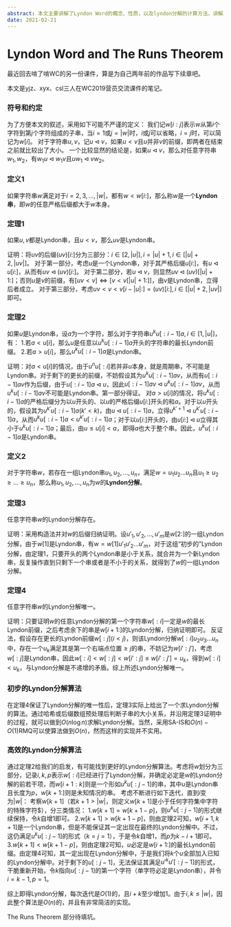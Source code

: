 ```yaml
---
abstract: 本文主要讲解了Lyndon Word的概念、性质，以及lyndon分解的计算方法，讲解思路较为清晰。但是本文尚未完成The Runs Theorem的部分。
date: 2021-02-21
---
```


# Lyndon Word and The Runs Theorem

最近回去啃了啃WC的另一份课件，算是为自己两年前的作品写下续章吧。

本文是yjz、xyx、csl三人在WC2019营员交流课件的笔记。

### 符号和约定

为了方便本文的叙述，采用如下可能不严谨的定义：
我们记$w[i:j]$表示$w$从第$i$个字符到第$j$个字符组成的子串，当$i=1$或$j=|w|$时，$i$或$j$可以省略，$i=j$时，可以简记为$w[i]$。
对于字符串$u,v$，记$u\lhd v$，如果$u<v$且$u$并非$v$的前缀，即两者在结束之前就比较出了大小。
一个比较显然的结论是，如果$u\lhd v$，那么对任意字符串$w_1,w_2$，有$w_1u\lhd w_1v$且$uw_1\lhd vw_2$。

### 定义1

如果字符串$w$满足对于$i=2,3,\dots,|w|$，都有$w<w[i:]$，那么称$w$是一个**Lyndon串**，即$w$的任意严格后缀都大于$w$本身。

### 定理1

如果$u,v$都是Lyndon串，且$u<v$，那么$uv$是Lyndon串。

证明：将$uv$的后缀$(uv)[i:]$分为三部分：$i\in [2,|u|],i=|u|+1,i\in[|u|+2,|uv|]$。
对于第一部分，考虑$u$是一个Lyndon串，对于其严格后缀$u[i:]$，有$u\lhd u[i:]$，从而有$uv\lhd (uv)[i:]$。
对于第二部分，若$u\lhd v$，则显然$uv\lhd (uv)[|u|+1:]$；否则$u$是$v$的前缀，有$[uv<v]\Leftrightarrow[v<v[|u|+1:]]$，由$v$是Lyndon串，立得后者成立。
对于第三部分，考虑$uv<v<v[i-|u|:]=(uv)[i:],i\in[|u|+2,|uv|]$即可。

### 定理2

如果$u$是Lyndon串，设$a$为一个字符，那么对于字符串$u^ku[:i-1]a,i\in[1,|u|]$，有：
1.若$a<u[i]$，那么$u$是任意以$u^ku[:i-1]a$开头的字符串的最长Lyndon前缀。
2.若$a>u[i]$，那么$u^ku[:i-1]a$是Lyndon串。

证明：对$a<u[i]$的情况，由于$u^nu[:i]$若并非$u$本身，就是周期串，不可能是Lyndon串。对于剩下的更长的前缀，不妨假设其为$u^ku[:i-1]av$，从而有$u[:i-1]av$作为后缀，由于$u[:i-1]a\lhd u$，因此$u[:i-1]av\lhd u^ku[:i-1]av$，从而$u^ku[:i-1]av$不可能是Lyndon串。第一部分得证。
对$a>u[i]$的情况，将$u^ku[:i-1]a$的严格后缀分为以$u$开头的、以$u$的严格后缀$u[i:]$开头的和$a$。对于以$u$开头的，假设其为$u^{k'}u[:i-1]a(k'<k)$，由$u\lhd u[:i-1]a$，立得$u^{k'+1}\lhd u^{k'}u[:i-1]a$，从而$u^ku[:i-1]a<u^{k'}u[:i-1]a$；对于以$u[i:]$开头的，由$u[i:]\lhd u$立得其小于$u^ku[:i-1]a$；最后，由$u\leq u[i]<a$，即得$a$也大于整个串。因此，$u^ku[:i-1]a$是Lyndon串。

### 定义2

对于字符串$w$，若存在一组Lyndon串$u_1,u_2,\dots,u_n$，满足$w=u_1u_2\dots u_n$且$u_1\geq u_2\geq \dots \geq u_n$，那么称$u_1,u_2,\dots,u_n$为$w$的**Lyndon分解**。

### 定理3

任意字符串$w$的Lyndon分解存在。

证明：采用构造法并对$w$的后缀归纳证明。设$u'_1,u'_2,\dots,u'_m$是$w[2:]$的一组Lyndon分解，由于$w[1]$是Lyndon串，有$w=w[1]u'_1u'_2\dots u'_m$，对于这组“初步的”Lyndon分解，由定理1，只要开头的两个Lyndon串是小于关系，就合并为一个新Lyndon串，反复操作直到只剩下一个串或者是不小于的关系，就得到了$w$的一组Lyndon分解。

### 定理4

任意字符串$w$的Lyndon分解唯一。

证明：只要证明$w$的任意Lyndon分解的第一个字符串$w[:i]$一定是$w$的最长Lyndon前缀，之后考虑余下的串是$w[i+1:]$的Lyndon分解，归纳证明即可。
反证法，假设存在更长的Lyndon前缀$w[:j](i<j)$，则该Lyndon分解$w[:i]u_2u_3\dots u_n$中，存在一个$u_k$满足其是第一个右端点位置$\geq j$的串，不妨记为$w[i':j']$，考虑$w[:j]$是Lyndon串，因此$w[:i]<w[:j]<w[i':j]\leq w[i':j']=u_k$，得到$w[:i]<u_k$，与Lyndon分解是不递增的矛盾。综上所述Lyndon分解唯一。

### 初步的Lyndon分解算法

在定理4保证了Lyndon分解的唯一性后，定理3实际上给出了一个求Lyndon分解的算法。通过哈希或后缀数组预处理后判断子串的大小关系，并沿用定理3证明中的过程，就可以做到$O(n\log n)$求解Lyndon分解。当然，采用$\text{SA-IS}$和$O(n)-O(1)\text{RMQ}$可以使算法做到$O(n)$，然而这样的实现并不实用。

### 高效的Lyndon分解算法

通过定理2给我们的启发，有可能找到更好的Lyndon分解算法。考虑将$w$划分为三部分，记录$i,k,p$表示$w[:i]$已经进行了Lyndon分解，并确定必定是$w$的Lyndon分解的前若干项，而$w[i+1:k]$则是一个形如$u^ku[:j-1]$的串，其中$u$是Lyndon串且长度为$p$，$w[k+1:]$则是未知情况的串。
考虑不断进行如下迭代，直到$i$变为$|w|$：
考察$w[k+1]$（若$k+1>|w|$，则定义$w[k+1]$是小于任何字符集中字符的特殊字符$\$$），分三类情况：
1.$w[k+1]=w[k+1-p]$，则$u^ku[:j-1]$的形式继续保持，令$k$自增$1$即可。
2.$w[k+1]>w[k+1-p]$，则由定理$2$可知，$w[i+1,k+1]$是一个Lyndon串，但是不能保证其一定出现在最终的Lyndon分解中。不过，这仍满足$u^ku[:j-1]$的形式（$k=j=1$），于是令$k$自增$1$，而$p$为$k-i+1$即可。
3.$w[k+1]<w[k+1-p]$，则由定理$2$可知，$u$必定是$w[i+1:]$的最长Lyndon前缀。由定理4可知，其一定出现在Lyndon分解中，于是我们将$k$个$u$全部加入已知的Lyndon分解中。对于剩下的$u[:j-1]$，无法保证其满足$u'^ku'[:j-1]$的形式，干脆重新开始，令$k$指向$u[:j-1]$的第一个字符（单字符必定是Lyndon串），并令$i=k-1,p=1$。

综上即得Lyndon分解，每次迭代是$O(1)$的，且$i+k$至少增加$1$。由于$i,k\leq |w|$，因此整个算法是$O(n)$的，并且有非常简洁的实现。

The Runs Theorem 部分待填坑。